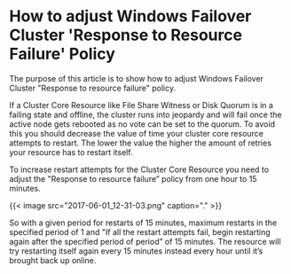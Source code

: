 # How to adjust Windows Failover Cluster 'Response to Resource Failure' Policy


The purpose of this article is to show how to adjust Windows Failover Cluster "Response to resource failure" policy.

<!--more-->

If a Cluster Core Resource like File Share Witness or Disk Quorum is in a failing state and offline, the cluster runs into jeopardy and will fail once the active node gets rebooted as no vote can be set to the quorum. To avoid this you should decrease the value of time your cluster core resource attempts to restart. The lower the value the higher the amount of retries your resource has to restart itself.

To increase restart attempts for the Cluster Core Resource you need to adjust the "Response to resource failure” policy from one hour to 15 minutes.

{{< image src="2017-06-01_12-31-03.png" caption="." >}}

So with a given period for restarts of 15 minutes, maximum restarts in the specified period of 1 and "If all the restart attempts fail, begin restarting again after the specified period of period” of 15 minutes. The resource will try restarting itself again every 15 minutes instead every hour until it’s brought back up online.

